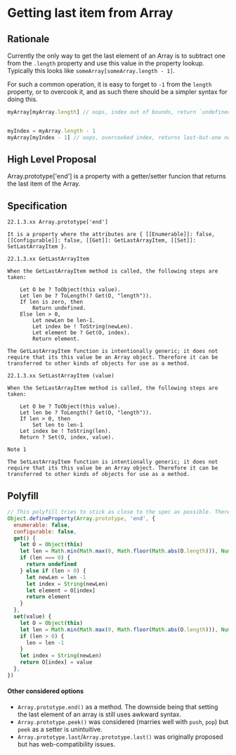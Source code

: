 # Getting last item from Array

## Rationale

Currently the only way to get the last element of an Array is to subtract one from the `.length` property and use this value in the property lookup. Typically this looks like `someArray[someArray.length - 1]`.

For such a common operation, it is easy to forget to `-1` from the `length` property, or to overcook it, and as such there should be a simpler syntax for doing this.

```js
myArray[myArray.length] // oops, index out of bounds, return `undefined`, scratch head for hours from silly mistake


myIndex = myArray.length - 1
myArray[myIndex - 1] // oops, overcooked index, returns last-but-one not last, scratch head for hours from silly mistake
```

## High Level Proposal

Array.prototype['end'] is a property with a getter/setter funcion that returns the last item of the Array.

## Specification

```
22.1.3.xx Array.prototype['end']

It is a property where the attributes are { [[Enumerable]]: false, [[Configurable]]: false, [[Get]]: GetLastArrayItem, [[Set]]: SetLastArrayItem }.

22.1.3.xx GetLastArrayItem 

When the GetLastArrayItem method is called, the following steps are taken:

    Let O be ? ToObject(this value).
    Let len be ? ToLength(? Get(O, "length")).
    If len is zero, then
        Return undefined.
    Else len > 0,
        Let newLen be len-1.
        Let index be ! ToString(newLen).
        Let element be ? Get(O, index).
        Return element. 

The GetLastArrayItem function is intentionally generic; it does not require that its this value be an Array object. Therefore it can be transferred to other kinds of objects for use as a method.

22.1.3.xx SetLastArrayItem (value)

When the SetLastArrayItem method is called, the following steps are taken:

    Let O be ? ToObject(this value).
    Let len be ? ToLength(? Get(O, "length")).
    If len > 0, then
        Set len to len-1
    Let index be ! ToString(len).
    Return ? Set(O, index, value).

Note 1

The SetLastArrayItem function is intentionally generic; it does not require that its this value be an Array object. Therefore it can be transferred to other kinds of objects for use as a method.
```

## Polyfill


```js
// This polyfill tries to stick as close to the spec as possible. There are polyfills which could use less code.
Object.defineProperty(Array.prototype, 'end', {
  enumerable: false,
  configurable: false,
  get() {
    let O = Object(this)
    let len = Math.min(Math.max(0, Math.floor(Math.abs(O.length))), Number.MAX_SAFE_INTEGER)
    if (len === 0) {
      return undefined
    } else if (len > 0) {
      let newLen = len -1
      let index = String(newLen)
      let element = O[index]
      return element
    }
  },
  set(value) {
    let O = Object(this)
    let len = Math.min(Math.max(0, Math.floor(Math.abs(O.length))), Number.MAX_SAFE_INTEGER)
    if (len > 0) {
      len = len -1
    }
    let index = String(newLen)
    return O[index] = value
  },
})
```

#### Other considered options

 - `Array.prototype.end()` as a method. The downside being that setting the last element of an array is still uses awkward syntax.
 - `Array.prototype.peek()` was considered (marries well with `push`, `pop`) but `peek` as a setter is unintuitive.
 - `Array.prototype.last`/`Array.prototype.last()` was originally proposed but has web-compatibility issues.
